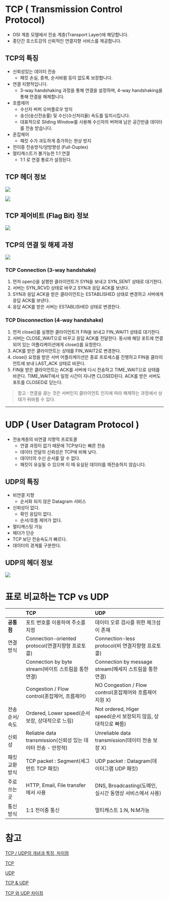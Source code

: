 # TCP ( Transmission Control Protocol)
- OSI 계층 모델에서 전송 계층(Transport Layer)에 해당합니다.
- 종단간 호스트강의 신뢰적인 연결지향 서비스를 제공합니다.

## TCP의 특징
- 신뢰성있는 데이터 전송
  - 패킷 손실, 중복, 순서바뀜 등이 없도록 보장합니다.
- 연결 지향적입니다.
  - 3-way handshaking 과정을 통해 연결을 설정하며, 4-way handshaking을 통해 연결을 해제합니다.
- 흐름제어 
  - 수신자 버퍼 오버플로우 방지
  - 송신(송신전송률) 및 수신(수신처리율) 속도를 일치시킵니다.
  - 대표적으로 Sliding Window를 사용해 수신자의 버퍼에 남은 공간만큼 데이터를 전송 받습니다.
- 혼잡제어 
  - 패킷 수가 과도하게 증가하는 현상 방지
- 전이중 전송방식/양방향성 (Full-Duplex)   
- 멀티캐스트가 불가능한 1:1 연결
  - 1:1 로 연결 통로가 설정된다.
  
## TCP 헤더 정보
![](https://user-images.githubusercontent.com/55661631/143238811-98e44dbe-54a1-4bb8-a0f8-5f19b4e147aa.png)

![](https://user-images.githubusercontent.com/55661631/143239026-95dcb79e-0e75-45ea-85f2-af8e58a427b7.png)

## TCP 제어비트 (Flag Bit) 정보
![](https://user-images.githubusercontent.com/55661631/143239148-48413217-312d-4a06-aae3-bd740c33fa9c.png)

## TCP의 연결 및 해제 과정
![](https://nesoy.github.io/assets/posts/20181010/2.png)

### TCP Connection (3-way handshake)
1. 먼저 open()을 실행한 클라이언트가 SYN을 보내고 SYN_SENT 상태로 대기한다.
2. 서버는 SYN_RCVD 상태로 바꾸고 SYN과 응답 ACK를 보낸다.
3. SYN과 응답 ACK을 받은 클라이언트는 ESTABLISHED 상태로 변경하고 서버에게 응답 ACK를 보낸다.
4. 응답 ACK를 받은 서버는 ESTABLISHED 상태로 변경한다.
### TCP Disconnection (4-way handshake)
1. 먼저 close()를 실행한 클라이언트가 FIN을 보내고 FIN_WAIT1 상태로 대기한다.
2. 서버는 CLOSE_WAIT으로 바꾸고 응답 ACK를 전달한다. 동시에 해당 포트에 연결되어 있는 어플리케이션에게 close()를 요청한다.
3. ACK를 받은 클라이언트는 상태를 FIN_WAIT2로 변경한다.
4. close() 요청을 받은 서버 어플리케이션은 종료 프로세스를 진행하고 FIN을 클라이언트에 보내 LAST_ACK 상태로 바꾼다.
5. FIN을 받은 클라이언트는 ACK를 서버에 다시 전송하고 TIME_WAIT으로 상태를 바꾼다. TIME_WAIT에서 일정 시간이 지나면 CLOSED된다. ACK를 받은 서버도 포트를 CLOSED로 닫는다.
> 참고 : 연결을 끊는 것은 서버인지 클라이언트 인지에 따라 해제하는 과정에서 상태가 뒤바뀔 수 있다.

---
# UDP ( User Datagram Protocol )
- 전송계층의 비연결 지향적 프로토콜
  - 연결 과정이 없기 때문에 TCP보다는 빠른 전송
  - 데이터 전달의 신뢰성은 TCP에 비해 낮다.
  - 데이터의 수신 순서를 알 수 없다.
  - 패킷이 유실될 수 있으며 이 때 유실된 데이터를 재전송하지 않습니다.
  
## UDP의 특징
- 비연결 지향
  - 순서화 되지 않은 Datagram 서비스
- 신뢰성이 없다.
  - 확인 응답이 없다.
  - 순서/흐름 제어가 없다.
- 멀티캐스팅 가능
- 헤더가 단순
- TCP 보단 전송속도가 빠르다.
- 데이터의 경계를 구분한다.

## UDP의 헤더 정보
![](https://user-images.githubusercontent.com/55661631/143240258-a5b26fae-784f-4ec0-9012-475554d1439d.png)

# 표로 비교하는 TCP vs UDP

||TCP|UDP|
|:---|:---|:---|
|**공통점**|포트 번호를 이용하여 주소를 지정|데이터 오류 검사를 위한 체크섬이 존재|
|연결방식|Connection-oriented protocol(연결지향형 프로토콜)	|Connection-less protocol(비 연결지향형 프로토콜)|
||Connection by byte stream(바이트 스트림을 통한 연결)|	Connection by message stream(메세지 스트림을 통한 연결)
||Congestion / Flow control(혼잡제어, 흐름제어)|	NO Congestion / Flow control(혼잡제어와 흐름제어 지원 X)
|전송순서/속도|Ordered, Lower speed(순서 보장, 상대적으로 느림)|	Not ordered, Higer speed(순서 보장되지 않음, 상대적으로 빠름)
|신뢰성|Reliable data transmission(신뢰성 있는 데이터 전송 - 안정적)|	Unreliable data transmission(데이터 전송 보장 X)
|패킷 교환 방식|TCP packet : Segment(세그먼트 TCP 패킷)|	UDP packet : Datagram(데이터그램 UDP 패킷)
|주로 쓰는 곳|HTTP, Email, File transfer에서 사용|	DNS, Broadcasting(도메인, 실시간 동영상 서비스에서 사용)
|통신 방식|1:1 전이중 통신|멀티캐스트 1:N, N:M가능||



# 참고
[TCP / UDP의 개념과 특징, 차이점](https://coding-factory.tistory.com/614)

[TCP](http://www.ktword.co.kr/test/view/view.php?m_temp1=347)

[UDP](http://www.ktword.co.kr/test/view/view.php?nav=2&no=323&sh=UDP)

[TCP & UDP](https://github.com/alstjgg/cs-study/blob/main/%EB%84%A4%ED%8A%B8%EC%9B%8C%ED%81%AC/TCP%20%26%20UDP.md)

[TCP 와 UDP 차이점](https://velog.io/@hidaehyunlee/TCP-%EC%99%80-UDP-%EC%9D%98-%EC%B0%A8%EC%9D%B4)
